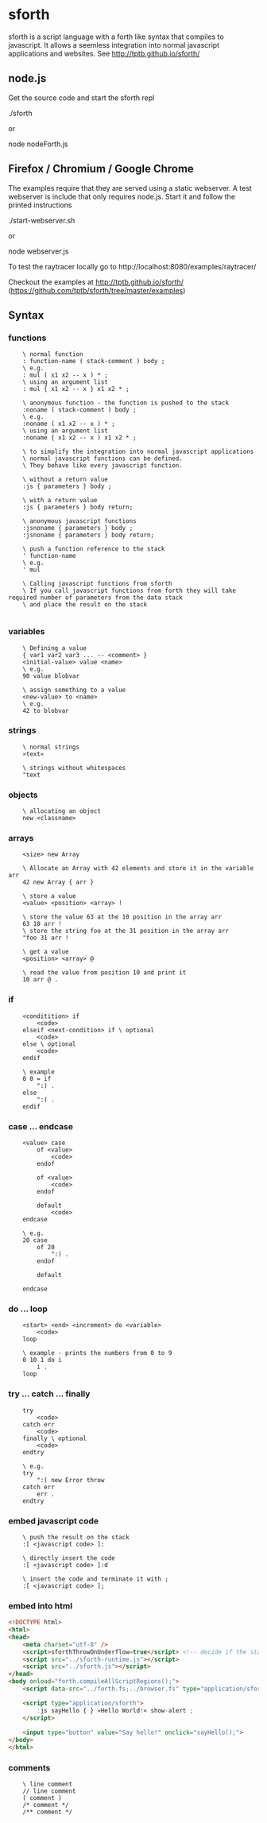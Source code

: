 # sforth

sforth is a script language with a forth like syntax that compiles to javascript.
It allows a seemless integration into normal javascript applications and websites.
See http://tptb.github.io/sforth/

## node.js

Get the source code and start the sforth repl

./sforth

or

node nodeForth.js


## Firefox / Chromium / Google Chrome

The examples require that they are served using a static webserver.
A test webserver is include that only requires node.js.
Start it and follow the printed instructions

./start-webserver.sh

or

node webserver.js


To test the raytracer locally go to http://localhost:8080/examples/raytracer/

Checkout the examples at http://tptb.github.io/sforth/ (https://github.com/tptb/sforth/tree/master/examples)

## Syntax

### functions

```forth
	\ normal function
	: function-name ( stack-comment ) body ;
	\ e.g.
	: mul ( x1 x2 -- x ) * ;
	\ using an argument list
	: mul { x1 x2 -- x } x1 x2 * ;

	\ anonymous function - the function is pushed to the stack
	:noname ( stack-comment ) body ;
	\ e.g.
	:noname ( x1 x2 -- x ) * ;
	\ using an argument list
	:noname { x1 x2 -- x ) x1 x2 * ;
	
	\ to simplify the integration into normal javascript applications
	\ normal javascript functions can be defined.
	\ They behave like every javascript function.
	
	\ without a return value
	:js { parameters } body ;
	
	\ with a return value
	:js { parameters } body return;
	
	\ anonymous javascript functions
	:jsnoname { parameters } body ;
	:jsnoname { parameters } body return;
	
	\ push a function reference to the stack
	' function-name
	\ e.g.
	' mul
	
	\ Calling javascript functions from sforth
	\ If you call javascript functions from forth they will take required number of parameters from the data stack
	\ and place the result on the stack
	
```

### variables

```forth
	\ Defining a value
	{ var1 var2 var3 ... -- <comment> }
	<initial-value> value <name>
	\ e.g.
	90 value blobvar

	\ assign something to a value
	<new-value> to <name>
	\ e.g.
	42 to blobvar
```

### strings
```forth
	\ normal strings
	»text«
	
	\ strings without whitespaces
	"text
```

### objects
```forth
	\ allocating an object
	new <classname>
```

### arrays
```forth
	<size> new Array

	\ Allocate an Array with 42 elements and store it in the variable arr
	42 new Array { arr }
	
	\ store a value
	<value> <position> <array> !

	\ store the value 63 at the 10 position in the array arr
	63 10 arr !
	\ store the string foo at the 31 position in the array arr
	"foo 31 arr !
	
	\ get a value
	<position> <array> @
	
	\ read the value from position 10 and print it
	10 arr @ .
```

### if
```forth
	<conditition> if
		<code>
	elseif <next-condition> if \ optional
		<code>
	else \ optional
		<code>
	endif
	
	\ example
	0 0 = if
		":) .
	else
		":( .
	endif
```

### case ... endcase
```forth
	<value> case
		of <value>
			<code>
		endof

		of <value>
			<code>
		endof

		default
			<code>
	endcase
	
	\ e.g.
	20 case
		of 20
			":) .
		endof
		
		default
			
	endcase
```

### do ... loop
```forth
	<start> <end> <increment> do <variable>
		<code>
	loop
	
	\ example - prints the numbers from 0 to 9
	0 10 1 do i
		i .
	loop
```

### try ... catch ... finally
```forth
	try
		<code>
	catch err
		<code>
	finally \ optional
		<code>
	endtry
	
	\ e.g.
	try
		":( new Error throw
	catch err
		err .
	endtry
```


### embed javascript code
```forth
	\ push the result on the stack
	:[ <javascript code> ]:
	
	\ directly insert the code
	:[ <javascript code> ]:d
	
	\ insert the code and terminate it with ;
	:[ <javascript code> ];
```

### embed into html
```html
<!DOCTYPE html>
<html>
<head>
	<meta charset="utf-8" />
	<script>sforthThrowOnUnderflow=true</script> <!-- decide if the stack should throw an error if an stack underflow occurs -->
	<script src="../sforth-runtime.js"></script>
	<script src="../sforth.js"></script>
</head>
<body onload="forth.compileAllScriptRegions();">
	<script data-src="../forth.fs;../browser.fs" type="application/sforth"></script> <!-- include the base system -->

	<script type="application/sforth">
		:js sayHello { } »Hello World!« show-alert ;
	</script>
	
	<input type="button" value="Say hello!" onclick="sayHello();">
</body>
</html>
```

### comments

```forth
	\ line comment
	// line comment
	( comment )
	/* comment */
	/** comment */
```
